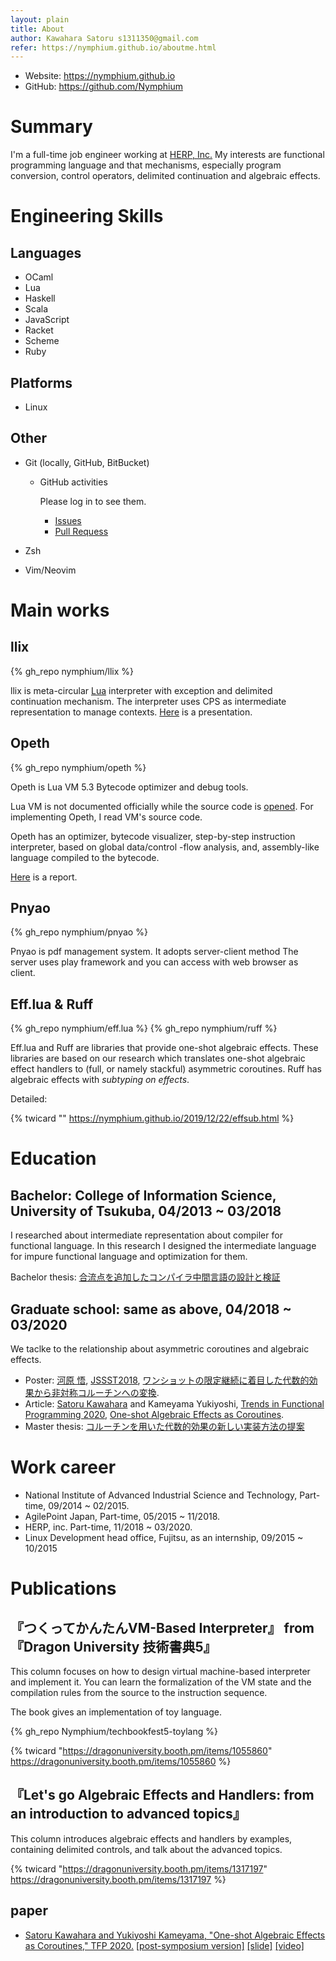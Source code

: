 ```yaml
---
layout: plain
title: About
author: Kawahara Satoru s1311350@gmail.com
refer: https://nymphium.github.io/aboutme.html
---
```


- Website: https://nymphium.github.io
- GitHub: https://github.com/Nymphium

# Summary
I'm a full-time job engineer working at [HERP, Inc.](https://herp.co.jp)
My interests are functional programming language and that mechanisms, especially program conversion, control operators, delimited continuation and algebraic effects.

# Engineering Skills
## Languages
- OCaml
- Lua
- Haskell
- Scala
- JavaScript
- Racket
- Scheme
- Ruby

## Platforms
- Linux

## Other
- Git (locally, GitHub, BitBucket)

    + GitHub activities

        Please log in to see them.

        * [Issues](https://github.com/issues?utf8=%E2%9C%93&q=is%3Aissue+author%3ANymphium+archived%3Afalse+)
        * [Pull Requess](https://github.com/pulls?utf8=%E2%9C%93&q=is%3Apr+author%3ANymphium+archived%3Afalse+)
- Zsh
- Vim/Neovim

# Main works
## llix
{% gh_repo nymphium/llix %}

llix is meta-circular [Lua](https://lua.org) interpreter with exception and delimited continuation mechanism.
The interpreter uses CPS as intermediate representation to manage contexts.
[Here](https://nymphium.github.io/pdf/information_special_seminar.html) is a presentation.

## Opeth
{% gh_repo nymphium/opeth %}

Opeth is Lua VM 5.3 Bytecode optimizer and debug tools.

Lua VM is not documented officially while the source code is [opened](https://github.com/lua/lua).
For implementing Opeth, I read VM's source code.

Opeth has an optimizer, bytecode visualizer, step-by-step instruction interpreter, based on global data/control -flow analysis, and, assembly-like language compiled to the bytecode.

[Here](https://nymphium.github.io/pdf/opeth_report.pdf) is a report.

## Pnyao
{% gh_repo nymphium/pnyao %}

Pnyao is pdf management system.
It adopts server-client method 
The server uses play framework and you can access with web browser as client.

## Eff.lua & Ruff
{% gh_repo nymphium/eff.lua %}
{% gh_repo nymphium/ruff %}

Eff.lua and Ruff are libraries that provide one-shot algebraic effects.
These libraries are based on our research which translates one-shot algebraic effect handlers to (full, or namely stackful) asymmetric coroutines.
Ruff has algebraic effects with *subtyping on effects*.

Detailed:

{% twicard "" https://nymphium.github.io/2019/12/22/effsub.html %}

# Education
## Bachelor: College of Information Science, University of Tsukuba, 04/2013 ~ 03/2018 
I researched about intermediate representation about compiler for functional language.
In this research I designed the intermediate language for impure functional language and optimization for them.

Bachelor thesis: [合流点を追加したコンパイラ中間言語の設計と検証](http://logic.cs.tsukuba.ac.jp/~sat/pdf/bachelor_thesis.pdf)

## Graduate school: same as above, 04/2018 ~ 03/2020
We taclke to the relationship about asymmetric coroutines and algebraic effects.

- Poster: <u>河原 悟</u>, [JSSST2018](https://jssst2018.wordpress.com/), [ワンショットの限定継続に着目した代数的効果から非対称コルーチンへの変換](http://logic.cs.tsukuba.ac.jp/~sat/pdf/jssst2018.pdf).
- Article: <u>Satoru Kawahara</u> and Kameyama Yukiyoshi, [Trends in Functional Programming 2020](http://www.cse.chalmers.se/~rjmh/tfp/), [One-shot Algebraic Effects as Coroutines](http://logic.cs.tsukuba.ac.jp/~sat/pdf/tfp2020.pdf).
- Master thesis: [コルーチンを用いた代数的効果の新しい実装方法の提案](http://logic.cs.tsukuba.ac.jp/~sat/pdf/master_thesis.pdf)

# Work career
- National Institute of Advanced Industrial Science and Technology, Part-time, 09/2014 ~ 02/2015.
- AgilePoint Japan, Part-time, 05/2015 ~ 11/2018.
- HERP, inc. Part-time, 11/2018 ~ 03/2020.
- Linux Development head office, Fujitsu, as an internship, 09/2015 ~ 10/2015

# Publications
## 『つくってかんたんVM-Based Interpreter』 from 『Dragon University 技術書典5』
This column focuses on how to design virtual machine-based interpreter and implement it.
You can learn the formalization of the VM state and the compilation rules from the source to the instruction sequence.

The book gives an implementation of toy language.

{% gh_repo Nymphium/techbookfest5-toylang %}

{% twicard "https://dragonuniversity.booth.pm/items/1055860" https://dragonuniversity.booth.pm/items/1055860 %}

## 『Let's go Algebraic Effects and Handlers: from an introduction to advanced topics』
This column introduces algebraic effects and handlers by examples, containing delimited controls, and talk about the advanced topics.

{% twicard "https://dragonuniversity.booth.pm/items/1317197" https://dragonuniversity.booth.pm/items/1317197 %}


## paper
- [<u>Satoru Kawahara</u> and Yukiyoshi Kameyama, "One-shot Algebraic Effects as Coroutines," TFP 2020.](https://link.springer.com/chapter/10.1007/978-3-030-57761-2_8) [[post-symposium version]](http://logic.cs.tsukuba.ac.jp/~sat/pdf/tfp2020-postsymposium.pdf) [[slide]](http://logic.cs.tsukuba.ac.jp/~sat/pdf/tfp2020-slide.pdf) [[video]](https://www.youtube.com/watch?v=JQwc1OBOt5k)
